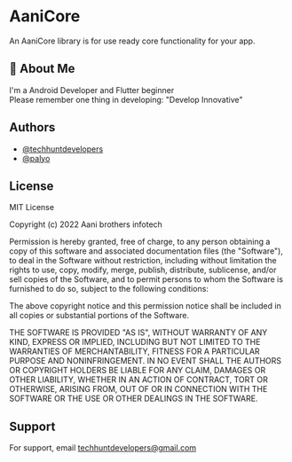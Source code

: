 # AaniCore

An AaniCore library is for use ready core functionality for your app.

## 🚀 About Me
I'm a Android Developer and Flutter beginner <br />
Please remember one thing in developing: "Develop Innovative"

## Authors

- [@techhuntdevelopers](https://github.com/techhuntdevelopers)
- [@palyo](https://github.com/palyo)

## License

MIT License

Copyright (c) 2022 Aani brothers infotech

Permission is hereby granted, free of charge, to any person obtaining a copy
of this software and associated documentation files (the "Software"), to deal
in the Software without restriction, including without limitation the rights
to use, copy, modify, merge, publish, distribute, sublicense, and/or sell
copies of the Software, and to permit persons to whom the Software is
furnished to do so, subject to the following conditions:

The above copyright notice and this permission notice shall be included in all
copies or substantial portions of the Software.

THE SOFTWARE IS PROVIDED "AS IS", WITHOUT WARRANTY OF ANY KIND, EXPRESS OR
IMPLIED, INCLUDING BUT NOT LIMITED TO THE WARRANTIES OF MERCHANTABILITY,
FITNESS FOR A PARTICULAR PURPOSE AND NONINFRINGEMENT. IN NO EVENT SHALL THE
AUTHORS OR COPYRIGHT HOLDERS BE LIABLE FOR ANY CLAIM, DAMAGES OR OTHER
LIABILITY, WHETHER IN AN ACTION OF CONTRACT, TORT OR OTHERWISE, ARISING FROM,
OUT OF OR IN CONNECTION WITH THE SOFTWARE OR THE USE OR OTHER DEALINGS IN THE
SOFTWARE.


## Support

For support, email techhuntdevelopers@gmail.com
